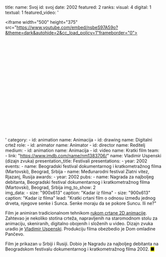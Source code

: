 title: 
    name: Svoj
id: svoj
date: 2002
featured: 2
ranks:
    visual: 4
    digital: 1
    textual: 1
featured_video: '<style>.codegena{position:relative;width:100%;height:0;padding-bottom:75%;}.codegena iframe{position:absolute;top:0;left:0;width:100%;height:100%;}</style><div class="codegena"><iframe width="500" height="375" src="https://www.youtube.com/embed/nsbeS97A59o?&theme=dark&autohide=2&cc_load_policy=1"frameborder="0"></iframe></div>'
category: 
    - id: animation
      name: Animacija
    - id: drawing
      name: Digitalni crtež
role:
    - id: animator
      name: Animator
    - id: director
      name: Reditelj
medium:
    - id: animation
      name: Animacija
    - id: video
      name: Kratki film
team:
    - link: "https://www.imdb.com/name/nm1383706/"
      name: Vladimir Uspenski (dizajn zvuka)
presentation_title: Festivali
presentations:
    - year: 2002
      events:
        - name: <span class='italic-style'>Beogradski festival dokumentarnog i kratkometražnog filma</span> (Martovski), Beograd, Srbija
        - name: <span class='italic-style'>Međunarodni festival Zlatni vitez</span>, Rjazanj, Rusija
awards:
    - year: 2002
      pubs:
        - name: <span class='italic-style'>Nagrada za najboljeg debitanta</span>, Beogradski festival dokumentarnog i kratkometražnog filma (Martovski), Beograd, Srbija
img_to_show: 2       
img_data:
    - size: "900x613"
      caption: "Kadar iz filma"
    - size: "900x613"
      caption: "Kadar iz filma"
lead: "Kratki crtani film o odnosu između jednog drveta, njegove senke i Sunca. Senke moraju da se pokore Suncu. Ili ne?"

Film je animiran tradicionalnom tehnikom <a href='https://en.wikipedia.org/wiki/Traditional_animation' target='_blank'>rukom crtane 2D animacije</a>. Zahtevao je nekoliko stotina crteža, napravljenih na staromodnom stolu za animaciju, skeniranih, digitalno obojenih i složenih u video. Dizajn zvuka uradio je <a href='https://www.imdb.com/name/nm1383706/' target='_blank'>Vladimir Uspenski</a>. Produkciju filma obezbedio je Dom omladine Pančevo.

Film je prikazan u Srbiji i Rusiji. Dobio je Nagradu za najboljeg debitanta na Beogradskom festivalu dokumentarnog i kratkometražnog filma 2002. <mark>&#9632;</mark>